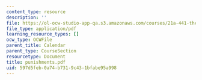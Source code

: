 ```yaml
---
content_type: resource
description: ''
file: https://ol-ocw-studio-app-qa.s3.amazonaws.com/courses/21a-441-the-conquest-of-america-spring-2004/597d5feb0a74b7319c431bfabe95a998_punishments.pdf
file_type: application/pdf
learning_resource_types: []
ocw_type: OCWFile
parent_title: Calendar
parent_type: CourseSection
resourcetype: Document
title: punishments.pdf
uid: 597d5feb-0a74-b731-9c43-1bfabe95a998
---
```

